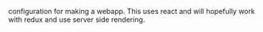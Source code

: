 configuration for making a webapp. This uses react and will hopefully work with redux and use server side rendering.
